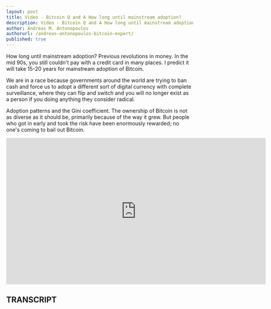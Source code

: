 ```yaml
---
layout: post
title: Video - Bitcoin Q and A How long until mainstream adoption?
description: Video - Bitcoin Q and A How long until mainstream adoption?
author: Andreas M. Antonopoulos
authorurl: /andreas-antonopoulos-bitcoin-expert/
published: true
---
```


<p>How long until mainstream adoption? Previous revolutions in money. In the mid 90s, you still couldn't pay with a credit card in many places. I predict it will take 15-20 years for mainstream adoption of Bitcoin. </p>

<p>We are in a race because governments around the world are trying to ban cash and force us to adopt a different sort of digital currency with complete surveillance, where they can flip and switch and you will no longer exist as a person if you doing anything they consider radical. </p>

<p>Adoption patterns and the Gini coefficient. The ownership of Bitcoin is not as diverse as it should be, primarily because of the way it grew. But people who got in early and took the risk have been enormously rewarded; no one's coming to bail out Bitcoin.</p>

<center><iframe width="700" height="394" src="https://www.youtube.com/embed/y3cKBDBabtA?list=PLPQwGV1aLnTsHvzevl9BAUlfsfwFfU7aP" frameborder="0" allowfullscreen></iframe></center>

<h2>TRANSCRIPT</h2>
